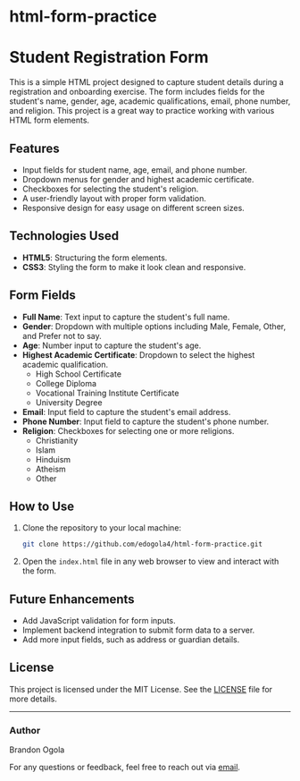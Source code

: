 # html-form-practice

# Student Registration Form

This is a simple HTML project designed to capture student details during a registration and onboarding exercise. The form includes fields for the student's name, gender, age, academic qualifications, email, phone number, and religion. This project is a great way to practice working with various HTML form elements.

## Features

- Input fields for student name, age, email, and phone number.
- Dropdown menus for gender and highest academic certificate.
- Checkboxes for selecting the student's religion.
- A user-friendly layout with proper form validation.
- Responsive design for easy usage on different screen sizes.

## Technologies Used

- **HTML5**: Structuring the form elements.
- **CSS3**: Styling the form to make it look clean and responsive.

## Form Fields

- **Full Name**: Text input to capture the student's full name.
- **Gender**: Dropdown with multiple options including Male, Female, Other, and Prefer not to say.
- **Age**: Number input to capture the student's age.
- **Highest Academic Certificate**: Dropdown to select the highest academic qualification.
  - High School Certificate
  - College Diploma
  - Vocational Training Institute Certificate
  - University Degree
- **Email**: Input field to capture the student's email address.
- **Phone Number**: Input field to capture the student's phone number.
- **Religion**: Checkboxes for selecting one or more religions.
  - Christianity
  - Islam
  - Hinduism
  - Atheism
  - Other

## How to Use

1. Clone the repository to your local machine:
    ```bash
    git clone https://github.com/edogola4/html-form-practice.git
    ```
2. Open the `index.html` file in any web browser to view and interact with the form.

## Future Enhancements

- Add JavaScript validation for form inputs.
- Implement backend integration to submit form data to a server.
- Add more input fields, such as address or guardian details.

## License

This project is licensed under the MIT License. See the [LICENSE](LICENSE) file for more details.

---

### Author

Brandon Ogola

For any questions or feedback, feel free to reach out via [email](mailto:brandon14ogola@gmail.com).
